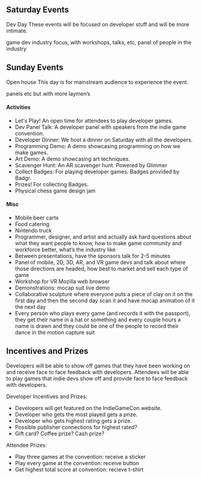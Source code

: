 ## Saturday Events
Dev Day
These events will be focused on developer stuff and will be more intimate.

game dev industry focus, with workshops, talks, etc, panel of people in the industry

## Sunday Events
Open house 
This day is for mainstream audience to experience the event.

panels etc but with more laymen’s

#### Activities
- Let's Play! An open time for attendees to play developer games.
- Dev Panel Talk: A developer panel with speakers from the indie game convention.
- Developer Dinner: We host a dinner on Saturday with all the developers.
- Programming Demo: A demo showcasing programming on how we make games.
- Art Demo: A demo showcasing art techniques.
- Scavenger Hunt: An AR scavenger hunt. Powered by Glimmer
- Collect Badges: For playing developer games. Badges provided by Badgr.
- Prizes! For collecting Badges.
- Physical chess game design jam

#### Misc
- Mobile beer carts
- Food catering
- Nintendo truck 
- Programmer, designer, and artist and actually ask hard questions about what they want people to know, how to make game community and workforce better, what’s the industry like
- Between presentations, have the sponsors talk for 2-5 minutes
- Panel of mobile, 2D, 3D, AR, and VR game devs and talk about where those directions are headed, how best to market and sell each type of game
- Workshop for VR Mozilla web browser 
- Demonstrations: mocap suit live demo
- Collaborative sculpture where everyone puts a piece of clay on it on the first day and then the second day scan it and have mocap animation of it the next day
- Every person who plays every game (and records it with the passport), they get their name in a hat or something and every couple hours a name is drawn and they could be one of the people to record their dance in the motion capture suit 


## Incentives and Prizes
Developers will be able to show off games that they have been working on and receive face to face feedback with developers.
Attendees will be able to play games that indie devs show off and provide face to face feedback with developers.

Developer Incentives and Prizes:
- Developers will get featured on the IndieGameCon website.
- Developer who gets the most played gets a prize.
- Developer who gets highest rating gets a prize.
- Possible publisher connections for highest rated?
- Gift card? Coffee prize? Cash prize?

Attendee Prizes:
- Play three games at the convention: receive a sticker
- Play every game at the convention: receive button
- Get highest total score at convention: recieve t-shirt
